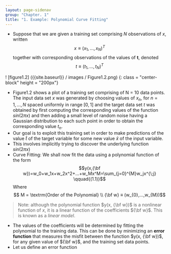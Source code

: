```yaml
---
layout: page-sidenav
group: "Chapter. 1"
title: "1. Example: Polynomial Curve Fitting"
---
```

- Suppose that we are given a training set comprising $N$ observations of $x$, written $$x ≡ (x_{1} , . . . , x_{N} )^T$$ together with corresponding observations of the values of **t**, denoted
$$t≡(t_{1},...,t_{N})^T$$

! [figure1.2] ({{site.baseurl}} / images / Figure1.2.png) {: class = "center-block" height = "200px"}

- Figure1.2 shows a plot of a training set comprising of N = 10 data points. The input data set $x$ was generated by choosing values of $x_{n}$, for $n = 1,...,N$ spaced uniformly in range $[0,1]$ and the target data set $t$ was obtained by first computing the corresponding values of the function $sin(2πx)$ and then adding a small level of random noise having a Gaussian distribution to each such point in order to obtain the corresponding value $t_{n}$.
- Our goal is to exploit this training set in order to make predictions of the value $\hat{t}$ of the target variable for some new value $\hat{x}$ of the input variable.
- This involves implicitly trying to discover the underlying function $sin(2πx)$
- Curve Fitting: We shall now fit the data using a polynomial function of the form $$y(x,{\bf w})=w_0+w_1x+w_2x^2+...+w_Mx^M=\sum_{j=0}^{M}w_jx^{\;j} \qquad{(1.1)}$$ Where $$ M = \textrm{Order of the Polynomial} \\ {\bf w} ≡  (w_{0},...,w_{M})$$

>Note: although the polynomial function $y(x, {\bf w})$ is a nonlinear function of $x$, it is a linear function of the coefficients ${\bf w}$. This is known as a *linear model*.

- The values of the coefficients will be determined by fitting the polynomial to the training data. This can be done by minimizing an **error function** that measures the misfit between the function $y(x, {\bf w})$, for any given value of ${\bf w}$, and the training set data points.
- Let us define an error function
<!--stackedit_data:
eyJoaXN0b3J5IjpbMzgyODM0NTM5LDE2Mjg3MjM1MzIsMTM5Nj
k1Nzc4OSwtMjAwNzAxNTc5NV19
-->